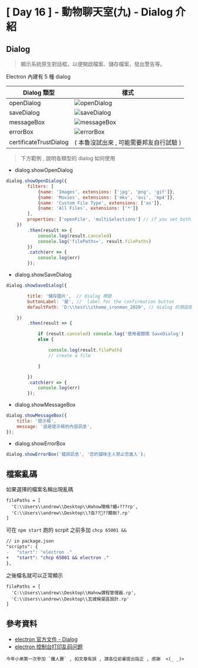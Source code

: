 # [ Day 16 ] - 動物聊天室(九) - Dialog 介紹

## Dialog

> 顯示系統原生對話框，以便開啟檔案、儲存檔案，發出警告等。

Electron 內建有 5 種 dialog

| Dialog 類型              | 樣式      |
| ----------------------- | -------- | 
| openDialog              | ![openDialog](https://i.imgur.com/mfVPC05.png)     | 
| saveDialog              | ![saveDialog](https://i.imgur.com/odvfZ1g.png)     | 
| messageBox              | ![messageBox](https://i.imgur.com/gJAVspT.png)     | 
| errorBox                | ![errorBox](https://i.imgur.com/4XRC36Z.png)     | 
| certificateTrustDialog  | ( 本魯沒試出來 , 可能需要邦友自行試驗 )    | 

> 下方範例 , 說明各類型的 dialog 如何使用 

- dialog.showOpenDialog

```javascript
dialog.showOpenDialog({
        filters: [
            {name: 'Images', extensions: ['jpg', 'png', 'gif']},
            {name: 'Movies', extensions: ['mkv', 'avi', 'mp4']},
            {name: 'Custom File Type', extensions: ['as']},
            {name: 'All Files', extensions: ['*']}
        ],
        properties: ['openFile', 'multiSelections'] // if you set both , on windows it will only show openDirectory dialog
    })
        .then(result => {
            console.log(result.canceled)
            console.log('filePaths=', result.filePaths)
        })
        .catch(err => {
            console.log(err)
        });
```

- dialog.showSaveDialog

```javascript
dialog.showSaveDialog({

        title: '儲存圖片',  // dialog 標題
        buttonLabel: '是', //  label for the confirmation button
        defaultPath: 'D:\\test\\ithome_ironman_2020', // dialog 的預設路徑

    })
        .then(result => {

            if (result.canceled) console.log('使用者關閉 SaveDialog')
            else {

                console.log(result.filePath)
                // create a file

            }

        })
        .catch(err => {
            console.log(err)
        });
```

- dialog.showMessageBox

```javascript
dialog.showMessageBox({
    title: '提示框',
    message: '這是提示框的內容訊息',
});
```


- dialog.showErrorBox

```javascript
dialog.showErrorBox('錯誤訊息', '您的貓咪主人禁止您進入');
```

## 檔案亂碼

如果選擇的檔案名稱出現亂碼

```shell script
filePaths = [
  'C:\\Users\\andrew\\Desktop\\Hahow隤脩?蝞∠???rp',
  'C:\\Users\\andrew\\Desktop\\?血???? 閮剛?.rp'
]
```

可在 `npm start` 跑的 scrpit 之前多加 `chcp 65001 && `

```diff
// in package.json
"scripts": {
-   "start": "electron ."
+   "start": "chcp 65001 && electron ."
},
```

之後檔名就可以正常顯示

```shell script
filePaths = [
  'C:\\Users\\andrew\\Desktop\\Hahow課程管理器.rp',
  'C:\\Users\\andrew\\Desktop\\瓦城候餐區設計.rp'
]
```


## 參考資料

- [electron 官方文件 - Dialog](https://www.electronjs.org/docs/api/dialog#dialogshowerrorboxtitle-content)
- [electron 控制台打印乱码问题](https://blog.csdn.net/qq_34803821/article/details/95101595)

```
今年小弟第一次參加 `鐵人賽` , 如文章有誤 , 請各位前輩提出指正 , 感謝  <(_ _)>
```